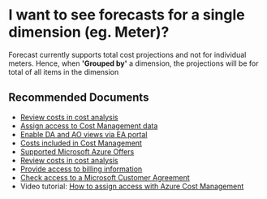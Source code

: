 <properties
	articleId="costanalysis-forecastsingledimension"
	articleTags="costanalysis,forecast, singledimention"
	pageTitle="I want to see forecasts for a single dimension (eg. Meter)?"
	description="Cost by forecast single dimension"
	displayOrder="10"
	authors="prdasneo"
	ms.author="prdasneo"
	selfHelpType="resource"
	service="microsoft.costmanagement"
	resource="costanalysis"
	resourceTags=""
	productPesIds="15659"
	supportTopicIds="32615286"
	cloudEnvironments="public,fairfax"
	ownershipId="ASMS_Billing"
/>

# I want to see forecasts for a single dimension (eg. Meter)?

Forecast currently supports total cost projections and not for individual meters. Hence, when **'Grouped by'** a dimension, the projections will be for total of all items in the dimension<br>

## **Recommended Documents**

* [Review costs in cost analysis](https://docs.microsoft.com/azure/cost-management-billing/costs/quick-acm-cost-analysis#review-costs-in-cost-analysis)
* [Assign access to Cost Management data](https://docs.microsoft.com/azure/cost-management-billing/costs/assign-access-acm-data)
* [Enable DA and AO views via EA portal](https://docs.microsoft.com/azure/cost-management-billing/costs/assign-access-acm-data#enable-access-to-costs-in-the-ea-portal)
* [Costs included in Cost Management](https://docs.microsoft.com/azure/cost-management-billing/costs/understand-cost-mgt-data#costs-included-in-cost-management)
* [Supported Microsoft Azure Offers](https://docs.microsoft.com/azure/cost-management-billing/costs/understand-cost-mgt-data#supported-microsoft-azure-offers)
* [Review costs in cost analysis](https://docs.microsoft.com/azure/cost-management-billing/costs/quick-acm-cost-analysis#review-costs-in-cost-analysis)
* [Provide access to billing information](https://docs.microsoft.com/azure/cost-management-billing/manage/manage-billing-access)
* [Check access to a Microsoft Customer Agreement](https://docs.microsoft.com/azure/cost-management-billing/manage/download-azure-invoice-daily-usage-date#check-access-to-a-microsoft-customer-agreement)
* Video tutorial: [How to assign access with Azure Cost Management](https://www.youtube.com/watch?v=J997ckmwTa8&feature=youtu.be)
